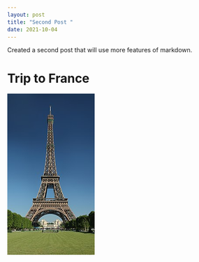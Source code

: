 ```yaml
---
layout: post
title: "Second Post "
date: 2021-10-04
---
```


Created a second post that will use more features of markdown.

# Trip to France
![Eiffel Tower](images/Tour_Eiffel_Wikimedia_Commons.jpg)
